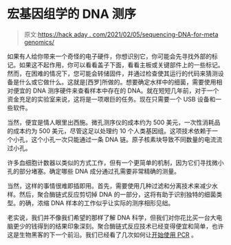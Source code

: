 # 宏基因组学的 DNA 测序

> 原文:[https://hack aday . com/2021/02/05/sequencing-DNA-for-meta genomics/](https://hackaday.com/2021/02/05/sequencing-dna-for-metagenomics/)

如果有人给你带来一个奇怪的电子硬件，你想识别它，你可能会先寻找外部的标记。如果这不起作用，你可以看看盖子下面，看看主板或关键部件上的一些标记。然而，在困难的情况下，您可能会转储固件，并通过检查使其运行的代码来猜测设备是什么或它做什么。这就是[西罗]所做的。想要确定水样中的细菌，需要使用相对便宜的 DNA 测序硬件来查看样本中存在的 DNA。就在短短几年前，对于一个资金充足的实验室来说，这将是一项艰巨的任务。现在只需要一个 USB 设备和一些软件。

当然，便宜是情人眼里出西施。微孔测序仪的成本约为 500 美元，一次性消耗品的成本约为 500 美元，尽管这足以处理约 10 个人类基因组。这项技术依赖于一个小孔，这个小孔一次只能通过一条 DNA 链。原子核素块导致不同数量的电流流过小孔。

许多血细胞计数器以类似的方式工作，但有一个更简单的机制，因为它们寻找微小孔的部分堵塞。确定哪些 DNA 成分通过孔需要非常精确的测量。

当然，这样的事情很难即插即用。首先，需要使用几种过滤和分离技术来减少水样。然后，聚合酶链式反应剪切掉 DNA 的一部分，这将有助于识别独特的细菌类型。的确，浓缩 DNA 样本的工作似乎让实际的测序相形见绌。

老实说，我们并不像我们希望的那样了解 DNA 科学，但我们对你花比买一台大电脑更少的钱得到的结果印象深刻。聚合酶链式反应技术已经变得便宜和简单，也许这是生物黑客的下一个前沿。我们已经看了几次如何让[开始使用 PCR](https://hackaday.com/2016/03/22/enzymes-from-the-deep-the-polymerase/) 。